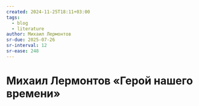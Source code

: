 ```yaml
---
created: 2024-11-25T18:11+03:00
tags:
  - blog
  - literature
author: Михаил Лермонтов
sr-due: 2025-07-26
sr-interval: 12
sr-ease: 248
---
```


# Михаил Лермонтов «Герой нашего времени»
